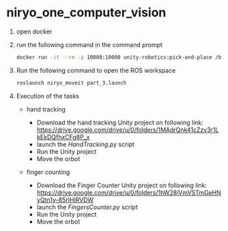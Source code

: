 # niryo_one_computer_vision


1. open docker
2. run the following command in the command prompt

    ```bash
    docker run -it --rm -p 10000:10000 unity-robotics:pick-and-place /bin/bash
    ```
3. Run the following command to open the ROS workspace
    ```bash
    roslaunch niryo_moveit part_3.launch
    ```
4. Execution of the tasks
    - hand tracking 
      - Download the hand tracking Unity project on following link: https://drive.google.com/drive/u/0/folders/1MAdrQnk41cZzv3r1LkEkDQfhxCFg8P_x
      - launch the _HandTracking.py_ script 
      - Run the Unity project
      - Move the orbot
	
    - finger counting
        - Download the Finger Counter Unity project on following link: https://drive.google.com/drive/u/0/folders/1hW28iVmVSTmGeHNyQtn1y-85rIHlRVDW
         - launch the _FingersCounter.py_ script 
        - Run the Unity project
        - Move the orbot
